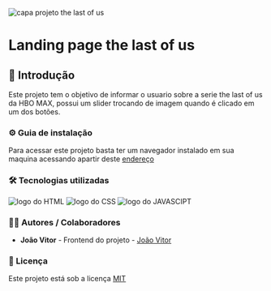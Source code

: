 ![capa projeto the last of us](https://github.com/JoaoVitor2004/projeto-the-last-of-us/assets/143558833/1a011b92-a6db-42b7-a4dd-72f7b0c28826)

# Landing page the last of us

## 🎯 Introdução

Este projeto tem o objetivo de informar o usuario sobre a serie the last of us da HBO MAX, possui um slider trocando de imagem quando é clicado em um dos botões.

### ⚙ Guia de instalação

Para acessar este projeto basta ter um navegador instalado em sua maquina acessando apartir deste <a href="https://JoaoVitor2004.github.io/projeto-the-last-of-us">endereço</a>

### 🛠 Tecnologias utilizadas

<div>
  <img src="https://img.shields.io/badge/HTML5-E34F26?style=for-the-badge&logo=html5&logoColor=white" alt="logo do HTML">
  <img src="https://img.shields.io/badge/CSS3-1572B6?style=for-the-badge&logo=css3&logoColor=white" alt="logo do CSS">
  <img src="https://img.shields.io/badge/JavaScript-F7DF1E?style=for-the-badge&logo=javascript&logoColor=black" alt="logo do JAVASCIPT">
</div>

### 👨‍💻 Autores / Colaboradores

- **João Vitor** - Frontend do projeto - [João Vitor](https://www.linkedin.com/in/jo%C3%A3o-vitor-souzaa/)

### 📃 Licença

Este projeto está sob a licença [MIT]()
